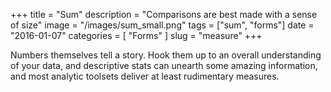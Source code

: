 +++
title = "Sum"
description = "Comparisons are best made with a sense of size"
image = "/images/sum_small.png"
tags = ["sum", "forms"]
date = "2016-01-07"
categories = [
  "Forms"
]
slug = "measure"
+++

Numbers themselves tell a story.  Hook them up to an overall understanding of your data, and descriptive stats can unearth some amazing information, and most analytic toolsets deliver at least rudimentary measures.
